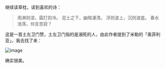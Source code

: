 继续读草枕，读到喜欢的诗：

> 雨淋则湿，霜打则冷。
泥土之下，幽暗凄清。
浮则波上，沉则波底。
春水浩荡，何言苦寂？

这是一首土左卫门赞，土左卫门指的是溺死的人，由此作者提到了米勒的「奥菲利亚」，我去找了来：

![image](https://user-images.githubusercontent.com/30362018/230752147-8863e1d5-b16c-45ab-9003-94e2644c8475.png)

确实很美。



